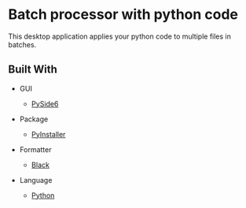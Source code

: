 # Batch processor with python code

This desktop application applies your python code to multiple files in batches.

## Built With

- GUI

  - [PySide6](https://doc.qt.io/qtforpython-6/)

- Package

  - [PyInstaller](https://www.pyinstaller.org/)

- Formatter

  - [Black](https://github.com/psf/black)

- Language

  - [Python](https://docs.python.org/release/3.10.0/)
